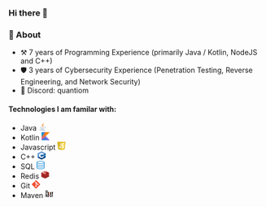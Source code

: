 ### Hi there 👋


### 🚀 About 
- ⚒️ 7 years of Programming Experience (primarily Java / Kotlin, NodeJS and C++)
- 🛡️ 3 years of Cybersecurity Experience (Penetration Testing, Reverse Engineering, and Network Security)
- 💬 Discord: quantiom

#### Technologies I am familar with:
 - Java <img src=assets/java.png width="16px;" height="16px;">
 - Kotlin <img src=assets/kotlin.png width="16px;" height="16px;">
 - Javascript <img src=assets/javascript.png width="16px;" height="16px;">
 - C++ <img src=assets/cpp.png width="16px;" height="16px;">
 - SQL <img src=assets/mysql.png width="16px;" height="16px;">
 - Redis <img src=assets/redis.png width="16px;" height="16px;">
 - Git <img src=assets/git.png width="16px;" height="16px;">
 - Maven <img src=assets/maven.png width="16px;" height="16px;">
